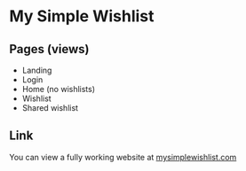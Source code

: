 # My Simple Wishlist

## Pages (views)

- Landing
- Login
- Home (no wishlists)
- Wishlist
- Shared wishlist

## Link

You can view a fully working website at [mysimplewishlist.com](https://mysimplewishlist.com/)
